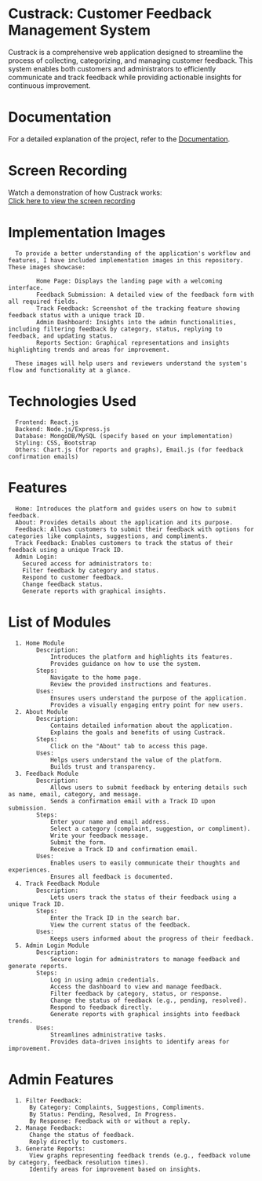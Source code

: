 
# Custrack: Customer Feedback Management System
Custrack is a comprehensive web application designed to streamline the process of collecting, categorizing, and managing customer feedback. 
This system enables both customers and administrators to efficiently communicate and track feedback while providing actionable insights for continuous improvement.

# Documentation  
For a detailed explanation of the project, refer to the [Documentation](Customer%20Feedback%20Tracker%20-%20Documentation.pdf).

# Screen Recording
Watch a demonstration of how Custrack works:  
[Click here to view the screen recording](Custrack.mp4)

# Implementation Images
      To provide a better understanding of the application's workflow and features, I have included implementation images in this repository. These images showcase:

            Home Page: Displays the landing page with a welcoming interface.
            Feedback Submission: A detailed view of the feedback form with all required fields.
            Track Feedback: Screenshot of the tracking feature showing feedback status with a unique track ID.
            Admin Dashboard: Insights into the admin functionalities, including filtering feedback by category, status, replying to feedback, and updating status.
            Reports Section: Graphical representations and insights highlighting trends and areas for improvement.
            
      These images will help users and reviewers understand the system's flow and functionality at a glance.

# Technologies Used
      Frontend: React.js
      Backend: Node.js/Express.js
      Database: MongoDB/MySQL (specify based on your implementation)
      Styling: CSS, Bootstrap
      Others: Chart.js (for reports and graphs), Email.js (for feedback confirmation emails)

# Features
      Home: Introduces the platform and guides users on how to submit feedback.
      About: Provides details about the application and its purpose.
      Feedback: Allows customers to submit their feedback with options for categories like complaints, suggestions, and compliments.
      Track Feedback: Enables customers to track the status of their feedback using a unique Track ID.
      Admin Login:
        Secured access for administrators to:
        Filter feedback by category and status.
        Respond to customer feedback.
        Change feedback status.
        Generate reports with graphical insights.
  
# List of Modules
      1. Home Module
            Description:
                Introduces the platform and highlights its features.
                Provides guidance on how to use the system.
            Steps:
                Navigate to the home page.
                Review the provided instructions and features.
            Uses:
                Ensures users understand the purpose of the application.
                Provides a visually engaging entry point for new users.
      2. About Module
            Description:
                Contains detailed information about the application.
                Explains the goals and benefits of using Custrack.
            Steps:
                Click on the "About" tab to access this page.
            Uses:
                Helps users understand the value of the platform.
                Builds trust and transparency.
      3. Feedback Module
            Description:
                Allows users to submit feedback by entering details such as name, email, category, and message.
                Sends a confirmation email with a Track ID upon submission.
            Steps:
                Enter your name and email address.
                Select a category (complaint, suggestion, or compliment).
                Write your feedback message.
                Submit the form.
                Receive a Track ID and confirmation email.
            Uses:
                Enables users to easily communicate their thoughts and experiences.
                Ensures all feedback is documented.
      4. Track Feedback Module
            Description:
                Lets users track the status of their feedback using a unique Track ID.
            Steps:
                Enter the Track ID in the search bar.
                View the current status of the feedback.
            Uses:
                Keeps users informed about the progress of their feedback.
      5. Admin Login Module
            Description:
                Secure login for administrators to manage feedback and generate reports.
            Steps:
                Log in using admin credentials.
                Access the dashboard to view and manage feedback.
                Filter feedback by category, status, or response.
                Change the status of feedback (e.g., pending, resolved).
                Respond to feedback directly.
                Generate reports with graphical insights into feedback trends.
            Uses:
                Streamlines administrative tasks.
                Provides data-driven insights to identify areas for improvement.
         
# Admin Features
      1. Filter Feedback:
          By Category: Complaints, Suggestions, Compliments.
          By Status: Pending, Resolved, In Progress.
          By Response: Feedback with or without a reply.
      2. Manage Feedback:
          Change the status of feedback.
          Reply directly to customers.
      3. Generate Reports:
          View graphs representing feedback trends (e.g., feedback volume by category, feedback resolution times).
          Identify areas for improvement based on insights.
